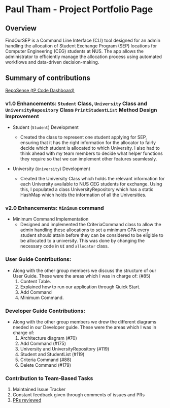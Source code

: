 # Paul Tham - Project Portfolio Page

## Overview
FindOurSEP is a Command Line Interface (CLI) tool designed for an admin handling the allocation of Student Exchange
Program (SEP) locations for Computer Engineering (CEG) students at NUS. The app allows the administrator to efficiently
manage the allocation process using automated workflows and data-driven decision-making.


## Summary of contributions
[RepoSense (tP Code Dashboard)](https://nus-cs2113-ay2425s1.github.io/tp-dashboard/?search=paulktham&sort=groupTitle&sortWithin=title&timeframe=commit&mergegroup=&groupSelect=groupByRepos&breakdown=true&checkedFileTypes=docs~functional-code~test-code~other&since=2024-09-20)

### v1.0 Enhancements: `Student` Class, `University` Class and `UniversityRepository` Class `PrintStudentList` Method Design Improvement
- Student (`Student`) Development
  - Created the class to represent one student applying for SEP, ensuring that it has the right information for the allocator to fairly decide which student is allocated to which University. I also had to think ahead with my team members to decide what helper functions they require so that we can implement other features seamlessly.

- University (`University`) Development
  - Created the University Class which holds the relevant information for each University available to NUS CEG students for exchange. Using this, I populated a class UniversityRepository which has a static HashMap which holds the information of all the Universities.

### v2.0 Enhancements: `Minimum` command
- Minimum Command Implementation
  - Designed and implemented the CriteriaCommand class to allow the admin handling these allocations to set a minimum GPA every student should attain before they can be considered to be eligible to be allocated to a university. This was done by changing the necessary code in `UI` and `allocator` class.

### User Guide Contributions:
- Along with the other group members we discuss the structure of our User Guide. These were the areas which I was in charge of: (#85)
  1. Content Table.
  2. Explained how to run our application through Quick Start.
  3. Add Command
  4. Minimum Command.

### Developer Guide Contributions:
- Along with the other group members we drew the different diagrams needed in our Developer guide. These were the areas which I was in charge of:
  1. Architecture diagram (#70)
  2. Add Command (#175)
  3. University and UniversityRepository (#119)
  4. Student and StudentList (#119)
  5. Criteria Command (#88)
  6. Delete Command (#179)

### Contribution to Team-Based Tasks
1. Maintained Issue Tracker
2. Constant feedback given through comments of issues and PRs
3. [PRs reviewed](https://github.com/AY2425S1-CS2113-W12-2/tp/pulls?q=is%3Apr+reviewed-by%3A%40me+is%3Aclosed)